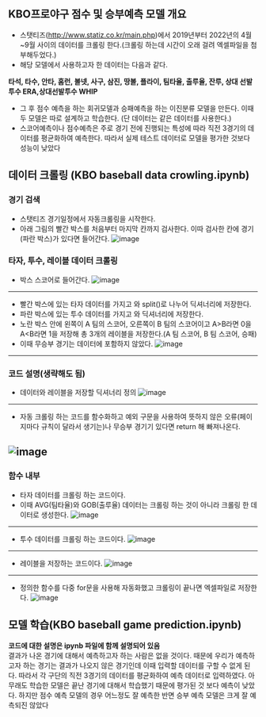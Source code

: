## KBO프로야구 점수 및 승부예측 모델 개요
- 스탯티즈(http://www.statiz.co.kr/main.php)에서 2019년부터 2022년의 4월~9월 사이의 데이터를 크롤링 한다.(크롤링 하는데 시간이 오래 걸려 엑셀파일을 첨부해두었다.)
- 해당 모델에서 사용하고자 한 데이터는 다음과 같다.

**타석, 타수, 안타, 홈런, 볼넷, 사구, 삼진, 땅볼, 플라이, 팀타율, 출루율, 잔루, 상대 선발투수 ERA,상대선발투수 WHIP**
- 그 후 점수 예측을 하는 회귀모델과 승패예측을 하는 이진분류 모델을 만든다. 이때 두 모델은 따로 설계하고 학습한다. (단 데이터는 같은 데이터를 사용한다.)
- 스코어예측이나 점수예측은 주로 경기 전에 진행되는 특성에 따라 직전 3경기의 데이터를 평균화하여 예측한다. 따라서 실제 테스트 데이터로 모델을 평가한 것보다 성능이 낮았다


## 데이터 크롤링 (KBO baseball data crowling.ipynb)

### 경기 검색
- 스탯티즈 경기일정에서 자동크롤링을 시작한다.
- 아래 그림의 빨간 박스를 처음부터 마지막 칸까지 검사한다. 이따 검사한 칸에 경기(파란 박스)가 있다면 들어간다.
![image](https://user-images.githubusercontent.com/77458624/206908226-2c51aba4-6713-4963-b5ca-64ae097e2c54.png)

### 타자, 투수, 레이블 데이터 크롤링
- 박스 스코어로 들어간다.
![image](https://user-images.githubusercontent.com/77458624/206908500-82d6b70d-c361-422a-a7d9-109ca74e8d35.png)
-----------------------------------------------
- 빨간 박스에 있는 타자 데이터를 가지고 와 split()로 나누어 딕셔너리에 저장한다.
- 파란 박스에 있는 투수 데이터를 가지고 와 딕셔너리에 저장한다.
- 노란 박스 안에 왼쪽이 A 팀의 스코어, 오른쪽이 B 팀의 스코어이고 A>B라면 0을 A<B라면 1을 저장해 총 3개의 레이블을 저장한다.(A 팀 스코어, B 팀 스코어, 승패)
- 이때 무승부 경기는 데이터에 포함하지 않았다.
![image](https://user-images.githubusercontent.com/77458624/206908883-b1925c13-83f7-405b-acf6-f66ba4cdcb84.png)
----------------------------------------
### 코드 설명(생략해도 됨)
- 데이터와 레이블을 저장할 딕셔너리 정의
![image](https://user-images.githubusercontent.com/77458624/206909102-813255ef-6164-4195-b610-3015d7ced686.png)
----
- 자동 크롤링 하는 코드를 함수화하고 예외 구문을 사용하여 뜻하지 않은 오류(페이지마다 규칙이 달라서 생기는)나 무승부 경기기 있다면 return 해 빠져나온다.

![image](https://user-images.githubusercontent.com/77458624/206909210-06bda414-17f1-4865-8342-186f63342d4f.png)
----
### 함수 내부
- 타자 데이터를 크롤링 하는 코드이다.
- 이때 AVG(팀타율)와 GOB(출루율) 데이터는 크롤링 하는 것이 아니라 크롤링 한 데이터로 생성한다.
![image](https://user-images.githubusercontent.com/77458624/206909229-5109e17c-d6d4-4a3c-a7d5-841ebba5c3d0.png)
---
- 투수 데이터를 크롤링 하는 코드이다.
![image](https://user-images.githubusercontent.com/77458624/206909371-3fdeda62-bfb2-43f6-88d4-530c2cb35d91.png)
---
- 레이블을 저장하는 코드이다.
![image](https://user-images.githubusercontent.com/77458624/206909400-560c9f0d-903e-4463-9b13-e1a967068bf3.png)
---
- 정의한 함수를 다중 for문을 사용해 자동화했고 크롤링이 끝나면 엑셀파일로 저장한다.
![image](https://user-images.githubusercontent.com/77458624/206909634-8c2800a5-a867-4595-8dc1-accd65c0ef25.png)


## 모델 학습(KBO baseball game prediction.ipynb)
**코드에 대한 설명은 ipynb 파일에 함께 설명되어 있음**<br>
결과가 나온 경기에 대해서 예측하고자 하는 사람은 없을 것이다. 때문에 우리가 예측하고자 하는 경기는 결과가 나오지 않은 경기인데 이때 입력할 데이터를 구할 수 없게 된다.
따라서 각 구단의 직전 3경기의 데이터를 평균화하여 예측 데이터로 입력하였다.
아무래도 학습한 모델은 끝난 경기에 대해서 학습했기 때문에 평가된 것 보다 예측이 낮았다. 하지만 점수 예측 모델의 경우 어느정도 잘 예측한 반면 승부 예측 모델은 크게 잘 예측되진 않았다


